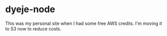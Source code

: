 # dyeje-node
This was my personal site when I had some free AWS credits.  I'm moving it to S3 now to reduce costs.
